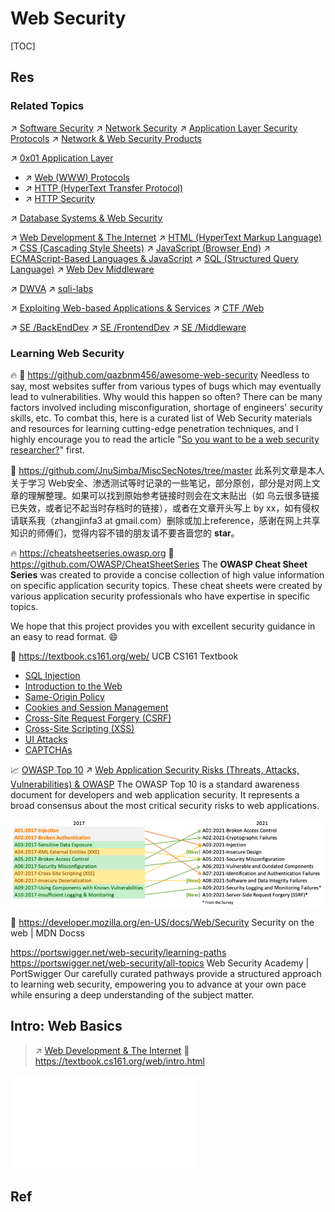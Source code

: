 # Web Security

[TOC]



## Res
### Related Topics
↗ [Software Security](../../🏰%20Cybersecurity%20Basics%20&%20InfoSec/🍦%20Software%20Security/Software%20Security.md)
↗ [Network Security](../../Network%20Security/Network%20Security.md)
↗ [Application Layer Security Protocols](../../Network%20Security/🏇%20Network%20Security%20Protocol%20Stacks/📱%20Application%20Layer%20Security%20Protocols/Application%20Layer%20Security%20Protocols.md)
↗ [Network & Web Security Products](../../⛈️%20Risk%20Management/🐺%20Risk%20Countermeasures%20&%20Security%20Control/🛌%20Comprehensive%20Defense%20Systems%20&%20Security%20Products/Network%20&%20Web%20Security%20Products/Network%20&%20Web%20Security%20Products.md)

↗ [0x01 Application Layer](../../../🔑%20CS%20Core/🏎️%20Computer%20Networking%20and%20Communication/📌%20Computer%20Networking%20Basics%20(Protocol%20Part)/0x01%20Application%20Layer/0x01%20Application%20Layer.md)
- ↗ [Web (WWW) Protocols](../../../🔑%20CS%20Core/🏎️%20Computer%20Networking%20and%20Communication/📌%20Computer%20Networking%20Basics%20(Protocol%20Part)/0x01%20Application%20Layer/🔥%20Web%20(WWW)%20Protocols/Web%20(WWW)%20Protocols.md)
- ↗ [HTTP (HyperText Transfer Protocol)](../../../🔑%20CS%20Core/🏎️%20Computer%20Networking%20and%20Communication/📌%20Computer%20Networking%20Basics%20(Protocol%20Part)/0x01%20Application%20Layer/🔥%20Web%20(WWW)%20Protocols/HTTP%20(HyperText%20Transfer%20Protocol)/HTTP%20(HyperText%20Transfer%20Protocol).md)
- ↗ [HTTP Security](../../../🔑%20CS%20Core/🏎️%20Computer%20Networking%20and%20Communication/📌%20Computer%20Networking%20Basics%20(Protocol%20Part)/0x01%20Application%20Layer/🔥%20Web%20(WWW)%20Protocols/HTTP%20(HyperText%20Transfer%20Protocol)/HTTP%20Secuirty/HTTP%20Security.md)

↗ [Database Systems & Web Security](../../System%20Security/Database%20System%20Security/Database%20Systems%20&%20Web%20Security/Database%20Systems%20&%20Web%20Security.md)

↗ [Web Development & The Internet](../../../Software%20Engineering/☝️%20Application%20Software%20Engineering/🕸️%20Web%20Development%20&%20The%20Internet/Web%20Development%20&%20The%20Internet.md)
↗ [HTML (HyperText Markup Language)](../../../🔑%20CS%20Core/👩‍💻%20Computer%20Languages%20&%20Programming%20Methodology/Other%20Languages%20for%20Specific%20Areas/🪁%20DSL(Domain%20Specific%20Languages)%20&%20GPL(General%20Purpose%20Languages)/Markup%20Languages/HTML%20(HyperText%20Markup%20Language).md)
↗ [CSS (Cascading Style Sheets)](../../../Software%20Engineering/☝️%20Application%20Software%20Engineering/🕸️%20Web%20Development%20&%20The%20Internet/🖥️%20Web%20FrontEnd%20Dev/📌%20Web%20Frontend%20Basics/CSS%20(Cascading%20Style%20Sheets)/CSS%20(Cascading%20Style%20Sheets).md)
↗ [JavaScript (Browser End)](../../../🔑%20CS%20Core/👩‍💻%20Computer%20Languages%20&%20Programming%20Methodology/🛠️%20Programming%20Tool%20Chain/🚠%20Application%20Runtimes%20&%20SDKs/JavaScript%20Runtime%20Environments/📌%20JS%20Runtime%20Libraries%20&%20SDK/JavaScript%20(Browser%20End)/JavaScript%20(Browser%20End).md)
↗ [ECMAScript-Based Languages & JavaScript](../../../🔑%20CS%20Core/👩‍💻%20Computer%20Languages%20&%20Programming%20Methodology/Compiled%20Languages/🐝%20ECMAScript-Based%20Languages%20&%20JavaScript/ECMAScript-Based%20Languages%20&%20JavaScript.md)
↗ [SQL (Structured Query Language)](../../../🔑%20CS%20Core/👩‍💻%20Computer%20Languages%20&%20Programming%20Methodology/Other%20Languages%20for%20Specific%20Areas/🗣️%20Database%20Languages/🦆%20Query%20Languages%20(Data%20Query%20Languages,%20DQL)/🩼%20SQL%20(Structured%20Query%20Language)/SQL%20(Structured%20Query%20Language).md)
↗ [Web Dev Middleware](../../../Software%20Engineering/☝️%20Application%20Software%20Engineering/🕸️%20Web%20Development%20&%20The%20Internet/🗄️%20Web%20BackEnd%20Dev%20&%20Middleware/Web%20Dev%20Middleware/Web%20Dev%20Middleware.md)

↗ [DWVA](../../☠️%20Kill%20Chain%20&%20Security%20Tool%20Box/🎯%20Cyber%20Ranges%20&%20Labs/🧪%20Ranges%20&%20Security%20Labs/DWVA/DWVA.md)
↗ [sqli-labs](../../☠️%20Kill%20Chain%20&%20Security%20Tool%20Box/🎯%20Cyber%20Ranges%20&%20Labs/🧪%20Ranges%20&%20Security%20Labs/sqli-labs/sqli-labs.md)

↗ [Exploiting Web-based Applications & Services](Network%20Penetration%20(Pen-testing)/Exploit%20or%20Compromise%20Phase/Exploiting%20Web-based%20Applications%20&%20Services/Exploiting%20Web-based%20Applications%20&%20Services.md)
↗ [CTF /Web](../../🏰%20Cybersecurity%20Basics%20&%20InfoSec/CTF%20&%20AWD/Web/Web.md)

↗ [SE /BackEndDev](../../../Software%20Engineering/☝️%20Application%20Software%20Engineering/🕸️%20Web%20Development%20&%20The%20Internet/🗄️%20Web%20BackEnd%20Dev%20&%20Middleware/Web%20BackEnd%20Dev%20&%20Middleware.md)
↗ [SE /FrontendDev](../../../Software%20Engineering/☝️%20Application%20Software%20Engineering/🕸️%20Web%20Development%20&%20The%20Internet/🖥️%20Web%20FrontEnd%20Dev/Web%20FrontEnd%20Dev.md)
↗ [SE /Middleware](../../../Software%20Engineering/☝️%20Application%20Software%20Engineering/🕸️%20Web%20Development%20&%20The%20Internet/🗄️%20Web%20BackEnd%20Dev%20&%20Middleware/Web%20Dev%20Middleware/Web%20Dev%20Middleware.md)


### Learning Web Security
🔥 🚧 https://github.com/qazbnm456/awesome-web-security
Needless to say, most websites suffer from various types of bugs which may eventually lead to vulnerabilities. Why would this happen so often? There can be many factors involved including misconfiguration, shortage of engineers' security skills, etc. To combat this, here is a curated list of Web Security materials and resources for learning cutting-edge penetration techniques, and I highly encourage you to read the article "[So you want to be a web security researcher?](https://portswigger.net/blog/so-you-want-to-be-a-web-security-researcher)" first.

📂 https://github.com/JnuSimba/MiscSecNotes/tree/master
此系列文章是本人关于学习 Web安全、渗透测试等时记录的一些笔记，部分原创，部分是对网上文章的理解整理。如果可以找到原始参考链接时则会在文末贴出（如 乌云很多链接已失效，或者记不起当时存档时的链接），或者在文章开头写上 by xx，如有侵权请联系我（zhangjinfa3 at gmail.com）删除或加上reference，感谢在网上共享知识的师傅们，觉得内容不错的朋友请不要吝啬您的 **star**。

🔥 https://cheatsheetseries.owasp.org
🚧 https://github.com/OWASP/CheatSheetSeries
The **OWASP Cheat Sheet Series** was created to provide a concise collection of high value information on specific application security topics. These cheat sheets were created by various application security professionals who have expertise in specific topics.

We hope that this project provides you with excellent security guidance in an easy to read format. 😄

🏫 https://textbook.cs161.org/web/
UCB CS161 Textbook
- [SQL Injection](https://textbook.cs161.org/web/sqli.html)
- [Introduction to the Web](https://textbook.cs161.org/web/intro.html)
- [Same-Origin Policy](https://textbook.cs161.org/web/sop.html)
- [Cookies and Session Management](https://textbook.cs161.org/web/cookies.html)
- [Cross-Site Request Forgery (CSRF)](https://textbook.cs161.org/web/csrf.html)
- [Cross-Site Scripting (XSS)](https://textbook.cs161.org/web/xss.html)
- [UI Attacks](https://textbook.cs161.org/web/ui-attacks.html)
- [CAPTCHAs](https://textbook.cs161.org/web/captchas.html)

📈 [OWASP Top 10](https://owasp.org/www-project-top-ten/)
↗ [Web Application Security Risks (Threats, Attacks, Vulnerabilities) & OWASP](🛟%20Web%20Application%20Security%20Risks%20(Threats,%20Attacks,%20Vulnerabilities)%20&%20OWASP/Web%20Application%20Security%20Risks%20(Threats,%20Attacks,%20Vulnerabilities)%20&%20OWASP.md)
The OWASP Top 10 is a standard awareness document for developers and web application security. It represents a broad consensus about the most critical security risks to web applications.

![](../../../../Assets/Pics/Pasted%20image%2020231010134233.png)

📂 https://developer.mozilla.org/en-US/docs/Web/Security
Security on the web | MDN Docss

https://portswigger.net/web-security/learning-paths
https://portswigger.net/web-security/all-topics
Web Security Academy | PortSwigger
Our carefully curated pathways provide a structured approach to learning web security, empowering you to advance at your own pace while ensuring a deep understanding of the subject matter.



## Intro: Web Basics
> ↗ [Web Development & The Internet](../../../Software%20Engineering/☝️%20Application%20Software%20Engineering/🕸️%20Web%20Development%20&%20The%20Internet/Web%20Development%20&%20The%20Internet.md)
> 🔗 https://textbook.cs161.org/web/intro.html

![web_application_arch.excalidraw | 800](../../../../Assets/Illustrations/Web/web_and_Internet_arch.excalidraw.md)



## Ref
[👍 前端安全系列（二）：如何防止CSRF攻击？| 美团技术文档]: https://tech.meituan.com/2018/10/11/fe-security-csrf.html
[如何在TG群中获取用户真实IP？这些手段教你轻松实现【附代码】]: https://telegra.ph/如何在TG群中获取用户真实IP这些手段教你轻松实现附代码-04-24
[红队攻防之PC端微信个人信息与聊天记录取证]: https://telegra.ph/红队攻防之PC端微信个人信息与聊天记录取证-04-19

